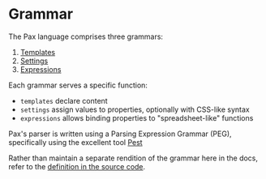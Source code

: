 # Grammar

The Pax language comprises three grammars:
 1. [Templates](/TODO/pax.pest#L00)
 2. [Settings](/TODO/pax.pest#L00)
 3. [Expressions](/TODO/pax.pest#L00)

Each grammar serves a specific function:
 - `templates` declare content
 - `settings` assign values to properties, optionally with CSS-like syntax
 - `expressions` allows binding properties to "spreadsheet-like" functions

Pax's parser is written using a Parsing Expression Grammar (PEG), specifically using the excellent tool [Pest](https://pest.rs/)

Rather than maintain a separate rendition of the grammar here in the docs, refer to the [definition in the source code](TODO/pax.pest).